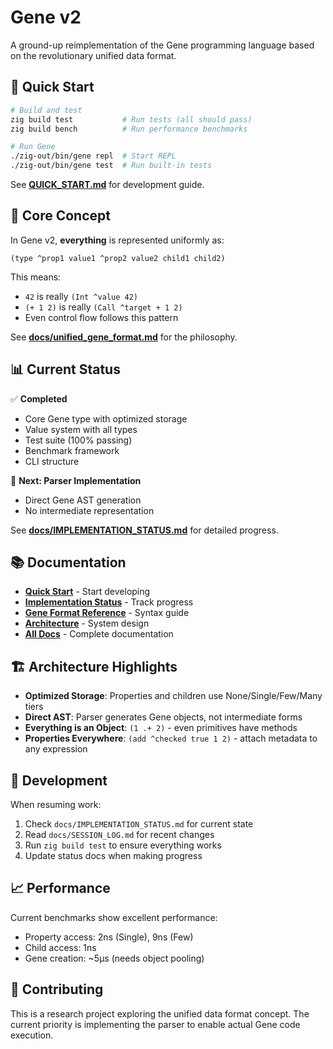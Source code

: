 # Gene v2

A ground-up reimplementation of the Gene programming language based on the revolutionary unified data format.

## 🚀 Quick Start

```bash
# Build and test
zig build test           # Run tests (all should pass)
zig build bench          # Run performance benchmarks

# Run Gene
./zig-out/bin/gene repl  # Start REPL
./zig-out/bin/gene test  # Run built-in tests
```

See **[QUICK_START.md](QUICK_START.md)** for development guide.

## 🎯 Core Concept

In Gene v2, **everything** is represented uniformly as:

```
(type ^prop1 value1 ^prop2 value2 child1 child2)
```

This means:
- `42` is really `(Int ^value 42)`
- `(+ 1 2)` is really `(Call ^target + 1 2)` 
- Even control flow follows this pattern

See **[docs/unified_gene_format.md](docs/unified_gene_format.md)** for the philosophy.

## 📊 Current Status

✅ **Completed**
- Core Gene type with optimized storage
- Value system with all types
- Test suite (100% passing)
- Benchmark framework
- CLI structure

🚧 **Next: Parser Implementation**
- Direct Gene AST generation
- No intermediate representation

See **[docs/IMPLEMENTATION_STATUS.md](docs/IMPLEMENTATION_STATUS.md)** for detailed progress.

## 📚 Documentation

- **[Quick Start](QUICK_START.md)** - Start developing
- **[Implementation Status](docs/IMPLEMENTATION_STATUS.md)** - Track progress  
- **[Gene Format Reference](docs/GENE_FORMAT_REFERENCE.md)** - Syntax guide
- **[Architecture](docs/architecture.md)** - System design
- **[All Docs](docs/)** - Complete documentation

## 🏗️ Architecture Highlights

- **Optimized Storage**: Properties and children use None/Single/Few/Many tiers
- **Direct AST**: Parser generates Gene objects, not intermediate forms
- **Everything is an Object**: `(1 .+ 2)` - even primitives have methods
- **Properties Everywhere**: `(add ^checked true 1 2)` - attach metadata to any expression

## 🔧 Development

When resuming work:
1. Check `docs/IMPLEMENTATION_STATUS.md` for current state
2. Read `docs/SESSION_LOG.md` for recent changes
3. Run `zig build test` to ensure everything works
4. Update status docs when making progress

## 📈 Performance

Current benchmarks show excellent performance:
- Property access: 2ns (Single), 9ns (Few)
- Child access: 1ns
- Gene creation: ~5μs (needs object pooling)

## 🤝 Contributing

This is a research project exploring the unified data format concept. The current priority is implementing the parser to enable actual Gene code execution.